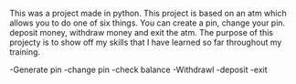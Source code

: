 This was a project made in python. This project is based on an atm which allows you to do one of six things. You can create a pin, change your pin. deposit money, withdraw money and exit the atm. The purpose of this projecty is to show off my skills that I have learned so far throughout my training. 

-Generate pin
-change pin
-check balance
-Withdrawl 
-deposit 
-exit
